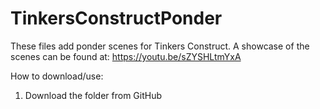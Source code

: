 # TinkersConstructPonder
These files add ponder scenes for Tinkers Construct.
A showcase of the scenes can be found at: https://youtu.be/sZYSHLtmYxA

How to download/use:
1. Download the folder from GitHub

